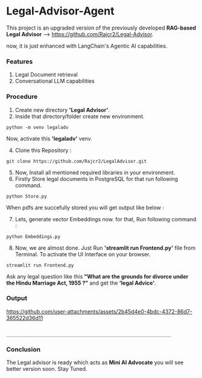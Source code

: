 # Legal-Advisor-Agent

This project is an upgraded version of the previously developed **RAG-based Legal Advisor** --> https://github.com/Rajcr2/Legal-Advisor.

now, it is just enhanced with LangChain's Agentic AI capabilities.

### Features

1. Legal Document retrieval
2. Conversational LLM capabilities

### Procedure

1.   Create new directory **'Legal Advisor'**.
2.   Inside that directory/folder create new environment.
   
   ```
   python -m venv legaladv
   ```

  Now, activate this **'legaladv'** venv.
  
4.   Clone this Repository :

   ```
   git clone https://github.com/Rajcr2/LegalAdvisor.git
   ```
5.   Now, Install all mentioned required libraries in your environment.
6.   Firstly Store legal documents in PostgreSQL for that run following command.
   ```
   python Store.py
   ``` 
   When pdfs are succefully stored you will get output like below :

7.   Lets, generate vector Embeddings now. for that, Run following command :
   
    python Embeddings.py

8.   Now, we are almost done. Just Run **'streamlit run Frontend.py'** file from Terminal. To activate the UI Interface on your browser.
   
    streamlit run Frontend.py
   
   Ask any legal question like this **"What are the grounds for divorce under the Hindu Marriage Act, 1955 ?"** and get the **'legal Advice'**.

### Output

https://github.com/user-attachments/assets/2b45d4e0-4bdc-4372-86d7-365522d36d11

                           _____________________________________________________________

### Conclusion

The Legal advisor is ready which acts as **Mini AI Advocate** you will see better version soon. Stay Tuned.
